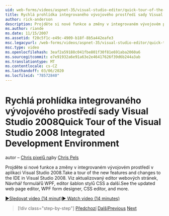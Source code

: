 ```yaml
---
uid: web-forms/videos/aspnet-35/visual-studio-editor/quick-tour-of-the-visual-studio-2008-integrated-development-environment
title: Rychlá prohlídka integrovaného vývojového prostředí sady Visual Studio 2008 | Microsoft Docs
author: rick-anderson
description: Projděte si nové funkce a změny v integrovaném vývojovém prostředí v aplikaci Visual Studio 2008. Viz aktualizovaný editor webových stránek, Návrhář formulářů WPF, editor šablon stylů CSS a další.
ms.author: riande
ms.date: 11/15/2007
ms.assetid: f20c5f1c-e49c-4909-b18f-8b5a442eafe3
msc.legacyurl: /web-forms/videos/aspnet-35/visual-studio-editor/quick-tour-of-the-visual-studio-2008-integrated-development-environment
msc.type: video
ms.openlocfilehash: 3eaf2a59188c041fbe801f30f81e691aba2060a6
ms.sourcegitcommit: e7e91932a6e91a63e2e46417626f39d6b244a3ab
ms.translationtype: MT
ms.contentlocale: cs-CZ
ms.lasthandoff: 03/06/2020
ms.locfileid: "78572840"
---
```

# <a name="quick-tour-of-the-visual-studio-2008-integrated-development-environment"></a><span data-ttu-id="472d7-104">Rychlá prohlídka integrovaného vývojového prostředí sady Visual Studio 2008</span><span class="sxs-lookup"><span data-stu-id="472d7-104">Quick Tour of the Visual Studio 2008 Integrated Development Environment</span></span>

<span data-ttu-id="472d7-105">autor – [Chris pixelů na](https://twitter.com/chrispels)</span><span class="sxs-lookup"><span data-stu-id="472d7-105">by [Chris Pels](https://twitter.com/chrispels)</span></span>

<span data-ttu-id="472d7-106">Projděte si nové funkce a změny v integrovaném vývojovém prostředí v aplikaci Visual Studio 2008.</span><span class="sxs-lookup"><span data-stu-id="472d7-106">Take a tour of the new features and changes to the IDE in Visual Studio 2008.</span></span> <span data-ttu-id="472d7-107">Viz aktualizovaný editor webových stránek, Návrhář formulářů WPF, editor šablon stylů CSS a další.</span><span class="sxs-lookup"><span data-stu-id="472d7-107">See the updated web page editor, WPF form designer, CSS editor, and more.</span></span>

[<span data-ttu-id="472d7-108">&#9654;Sledovat video (14 minut)</span><span class="sxs-lookup"><span data-stu-id="472d7-108">&#9654; Watch video (14 minutes)</span></span>](https://channel9.msdn.com/Blogs/ASP-NET-Site-Videos/quick-tour-of-the-visual-studio-2008-integrated-development-environment)

> [!div class="step-by-step"]
> <span data-ttu-id="472d7-109">[Předchozí](intellisense-for-jscript-and-aspnet-ajax.md)
> [Další](creating-and-modifying-a-css-file.md)</span><span class="sxs-lookup"><span data-stu-id="472d7-109">[Previous](intellisense-for-jscript-and-aspnet-ajax.md)
[Next](creating-and-modifying-a-css-file.md)</span></span>
